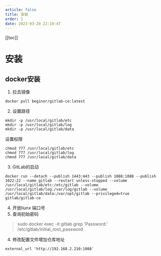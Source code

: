 ```yaml
---
article: false
title: 安装
order: 1
date: 2023-03-20 22:10:47
---
```


[[toc]]

# 安装
## docker安装
1.  拉去镜像
```
docker pull beginor/gitlab-ce:latest
```
   

2. 设置路径
```
mkdir -p /usr/local/gitlab/etc
mkdir -p /usr/local/gitlab/log
mkdir -p /usr/local/gitlab/data
```
设置权限
```
chmod 777 /usr/local/gitlab/etc 
chmod 777 /usr/local/gitlab/log 
chmod 777 /usr/local/gitlab/data
```

3.  GitLab的启动
```
docker run --detach --publish 1443:443 --publish 1088:1088 --publish 1022:22 --name gitlab --restart unless-stopped --volume /usr/local/gitlab/etc:/etc/gitlab --volume /usr/local/gitlab/log:/var/log/gitlab --volume /usr/local/gitlab/data:/var/opt/gitlab --privileged=true gitlab/gitlab-ce
```

4. 开放liunx 端口号
5. 查询初始密码
> sudo docker exec -it gitlab grep 'Password:' /etc/gitlab/initial_root_password

4. 修改配置文件增加仓库地址
```
external_url 'http://192.168.2.210:1088'
```
